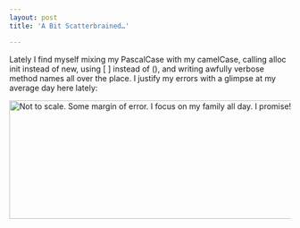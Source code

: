 ```yaml
---
layout: post
title: 'A Bit Scatterbrained…'

---
```


<p>Lately I find myself mixing my PascalCase with my camelCase, calling alloc init instead of new, using [ ] instead of (), and writing awfully verbose method names all over the place. I justify my errors with a glimpse at my average day here lately:</p>  <p><a href="http://www.sethgholson.com/wp-content/uploads/2012/01/dailyFocus1.png"><img style="border-bottom: 0px; border-left: 0px; display: inline; border-top: 0px; border-right: 0px" title="Not to scale. Some margin of error. I focus on my family all day. I promise!" border="0" alt="Not to scale. Some margin of error. I focus on my family all day. I promise!" src="http://www.sethgholson.com/wp-content/uploads/2012/01/dailyFocus_thumb1.png" width="623" height="212" /></a></p>
